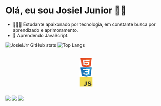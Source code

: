 # Olá, eu sou Josiel Junior ✌🏻
- 👨🏻‍💻 Estudante apaixonado por tecnologia, em constante busca por aprendizado e aprimoramento.
- 🌱 Aprendendo JavaScript.

![JosielJrr GitHub stats](https://github-readme-stats.vercel.app/api?username=JosielJrr&show_icons=true&theme=merko)
![Top Langs](https://github-readme-stats.vercel.app/api/top-langs/?username=JosielJrr&layout=compact&theme=merko)

<div style="display: inline_block"> <br>
<img style="display: block; margin-left: auto; margin-right: auto;" alt="Josiel-HTML5" height="30" width="40" src="https://github.com/devicons/devicon/blob/master/icons/html5/html5-original.svg">
<img style="display: block; margin-left: auto; margin-right: auto;" alt="Josiel-CSS3" height="30" width="40" src="https://github.com/devicons/devicon/blob/master/icons/css3/css3-original.svg">
<img style="display: block; margin-left: auto; margin-right: auto;" alt="Josiel-JavaScript" height="30" width="40" src="https://github.com/devicons/devicon/blob/master/icons/javascript/javascript-original.svg">
</div>

## 

<div>
  <a href="https://web.dio.me/users/josieljj100" target="blank"><img src="https://img.shields.io/badge/-Meu%20Perfil%20na%20DIO-30A3DC?style=for-the-badge" target="blank"></a>
  <a href="mailto:JosielJrr.dev@gmail.com" target="_blank"><img src="https://img.shields.io/badge/Gmail-D14836?style=for-the-badge&logo=gmail&logoColor=white" target="_blank"></a>
  <a href="https://www.linkedin.com/in/josiel-alves/" target="blank"><img src="https://img.shields.io/badge/LinkedIn-0077B5?style=for-the-badge&logo=linkedin&logoColor=white" target="blank"></a>
</div>
